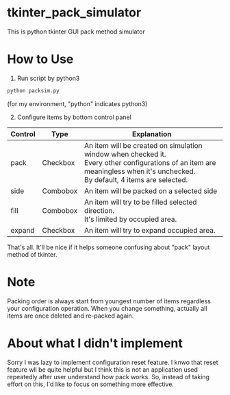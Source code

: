 # tkinter_pack_simulator
This is python tkinter GUI pack method simulator

# How to Use
1. Run script by python3
```bash
python packsim.py
```
(for my environment, "python" indicates python3)

2. Configure items by bottom control panel

|Control|Type|Explanation|
|---|---|---|
|pack|Checkbox|An item will be created on simulation window when checked it.<br>Every other configurations of an item are meaningless when it's unchecked.<br>By default, 4 items are selected.|
|side|Combobox|An item will be packed on a selected side|
|fill|Combobox|An item will try to be filled selected direction.<br>It's limited by occupied area.|
|expand|Checkbox|An item will try to expand occupied area.|

That's all.
It'll be nice if it helps someone confusing about "pack" layout method of tkinter.

# Note
Packing order is always start from youngest number of items regardless your configuration operation.
When you change something, actually all items are once deleted and re-packed again.

# About what I didn't implement
Sorry I was lazy to implement configuration reset feature.
I knwo that reset feature wll be quite helpful but I think this is not an application used repeatedly after user understand how pack works.
So, instead of taking effort on this, I'd like to focus on something more effective.
